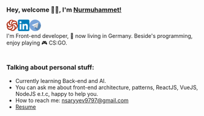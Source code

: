 ### Hey, welcome 👋🏽, I'm [Nurmuhammet!](https://nurysar97.github.io/personal-portfolio)

<a href="https://www.codewars.com/users/nurySar97">
  <img align="left" alt="Nurmuhammet | Saryyev's codewars" src="./icons/codewars.svg" width="30px" />
</a>
<a href="https://www.linkedin.com/in/nsaryyev/">
  <img align="left" alt="Nurmuhammet | Saryyev's linkedin" width="30px" src="./icons/linkedIn.svg" />
</a>
<a href="https://t.me/UY_Scuty_97">
  <img align="left" alt="Nurmuhammet | Saryyev's telegram" width="30px" src="./icons/telegram.svg" />
</a>
<br />
<br />
I'm Front-end developer, 🚀 now living in Germany. Beside's programming, enjoy playing 🎮 CS:GO.
<br />
<br />

### Talking about personal stuff:

- Currently learning Back-end and AI.
- You can ask me about front-end architecture, patterns, ReactJS, VueJS, NodeJS e.t.c, happy to help you.
- How to reach me: nsaryyev9797@gmail.com
- [Resume](https://drive.google.com/file/d/1WqY7_S67TLFKrNT5xPD73PlmKm3w3aRP/view)
